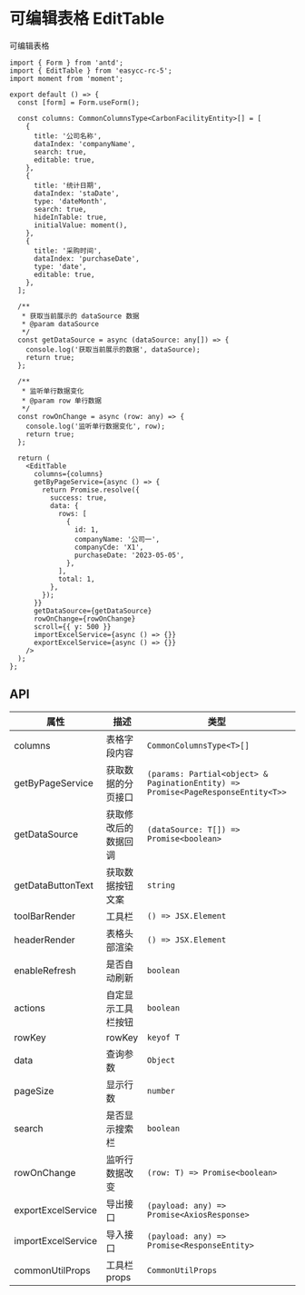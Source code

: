 # 可编辑表格 EditTable

可编辑表格

```tsx
import { Form } from 'antd';
import { EditTable } from 'easycc-rc-5';
import moment from 'moment';

export default () => {
  const [form] = Form.useForm();

  const columns: CommonColumnsType<CarbonFacilityEntity>[] = [
    {
      title: '公司名称',
      dataIndex: 'companyName',
      search: true,
      editable: true,
    },
    {
      title: '统计日期',
      dataIndex: 'staDate',
      type: 'dateMonth',
      search: true,
      hideInTable: true,
      initialValue: moment(),
    },
    {
      title: '采购时间',
      dataIndex: 'purchaseDate',
      type: 'date',
      editable: true,
    },
  ];

  /**
   * 获取当前展示的 dataSource 数据
   * @param dataSource
   */
  const getDataSource = async (dataSource: any[]) => {
    console.log('获取当前展示的数据', dataSource);
    return true;
  };

  /**
   * 监听单行数据变化
   * @param row 单行数据
   */
  const rowOnChange = async (row: any) => {
    console.log('监听单行数据变化', row);
    return true;
  };

  return (
    <EditTable
      columns={columns}
      getByPageService={async () => {
        return Promise.resolve({
          success: true,
          data: {
            rows: [
              {
                id: 1,
                companyName: '公司一',
                companyCde: 'X1',
                purchaseDate: '2023-05-05',
              },
            ],
            total: 1,
          },
        });
      }}
      getDataSource={getDataSource}
      rowOnChange={rowOnChange}
      scroll={{ y: 500 }}
      importExcelService={async () => {}}
      exportExcelService={async () => {}}
    />
  );
};
```

## API

| 属性               | 描述                 | 类型                                                                             | 默认值          |
| ------------------ | -------------------- | -------------------------------------------------------------------------------- | --------------- |
| columns            | 表格字段内容         | `CommonColumnsType<T>[]`                                                         | ---             |
| getByPageService   | 获取数据的分页接口   | `(params: Partial<object> & PaginationEntity) => Promise<PageResponseEntity<T>>` | ---             |
| getDataSource      | 获取修改后的数据回调 | `(dataSource: T[]) => Promise<boolean>`                                          | ---             |
| getDataButtonText  | 获取数据按钮文案     | `string`                                                                         | ---             |
| toolBarRender      | 工具栏               | `() => JSX.Element`                                                              | ---             |
| headerRender       | 表格头部渲染         | `() => JSX.Element`                                                              | ---             |
| enableRefresh      | 是否自动刷新         | `boolean`                                                                        | `true`          |
| actions            | 自定显示工具栏按钮   | `boolean`                                                                        | `计算并保存`    |
| rowKey             | rowKey               | `keyof T`                                                                        | `id`            |
| data               | 查询参数             | `Object`                                                                         | ---             |
| pageSize           | 显示行数             | `number`                                                                         | `MAX_PAGE_SIZE` |
| search             | 是否显示搜索栏       | `boolean`                                                                        | `true`          |
| rowOnChange        | 监听行数据改变       | `(row: T) => Promise<boolean>`                                                   | ---             |
| exportExcelService | 导出接口             | `(payload: any) => Promise<AxiosResponse>`                                       | ---             |
| importExcelService | 导入接口             | `(payload: any) => Promise<ResponseEntity>`                                      | ---             |
| commonUtilProps    | 工具栏 props         | `CommonUtilProps`                                                                | ---             |
